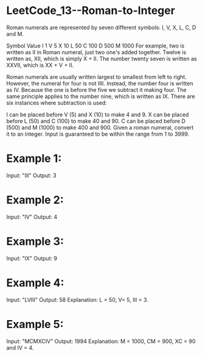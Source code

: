 # LeetCode_13--Roman-to-Integer

Roman numerals are represented by seven different symbols: I, V, X, L, C, D and M.

Symbol       Value
I             1
V             5
X             10
L             50
C             100
D             500
M             1000
For example, two is written as II in Roman numeral, just two one's added together. Twelve is written as, XII, which is simply X + II. The number twenty seven is written as XXVII, which is XX + V + II.

Roman numerals are usually written largest to smallest from left to right. However, the numeral for four is not IIII. Instead, the number four is written as IV. Because the one is before the five we subtract it making four. The same principle applies to the number nine, which is written as IX. There are six instances where subtraction is used:

I can be placed before V (5) and X (10) to make 4 and 9. 
X can be placed before L (50) and C (100) to make 40 and 90. 
C can be placed before D (500) and M (1000) to make 400 and 900.
Given a roman numeral, convert it to an integer. Input is guaranteed to be within the range from 1 to 3999.

# Example 1:
Input: "III"
Output: 3

# Example 2:
Input: "IV"
Output: 4

# Example 3:
Input: "IX"
Output: 9

# Example 4:
Input: "LVIII" 
Output: 58
Explanation: L = 50, V= 5, III = 3.

# Example 5:
Input: "MCMXCIV"
Output: 1994
Explanation: M = 1000, CM = 900, XC = 90 and IV = 4.
